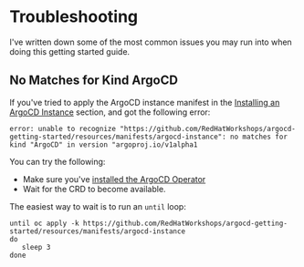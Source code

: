 # Troubleshooting

I've written down some of the most common issues you may run into when
doing this getting started guide.

## No Matches for Kind ArgoCD

If you've tried to apply the ArgoCD instance manifest in the [Installing
an ArgoCD Instance](../../README.md#installing-an-argocd-instance) section, and got the following error:

```
error: unable to recognize "https://github.com/RedHatWorkshops/argocd-getting-started/resources/manifests/argocd-instance": no matches for kind "ArgoCD" in version "argoproj.io/v1alpha1
```

You can try the following:

* Make sure you've [installed the ArgoCD Operator](../../README.md#installing-the-argocd-operator)
* Wait for the CRD to become available.

The easiest way to wait is to run an `until` loop:

```shell
until oc apply -k https://github.com/RedHatWorkshops/argocd-getting-started/resources/manifests/argocd-instance
do
   sleep 3
done
```
